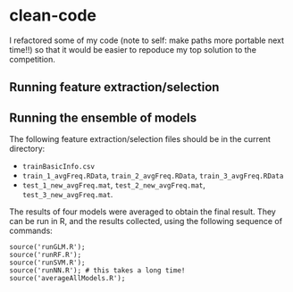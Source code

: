 # clean-code
I refactored some of my code (note to self: make paths more portable next time!!) so that it would be easier to repoduce my top solution to the competition. 

## Running feature extraction/selection

## Running the ensemble of models
The following feature extraction/selection files should be in the current directory:

*	`trainBasicInfo.csv`
* 	`train_1_avgFreq.RData`, `train_2_avgFreq.RData`, `train_3_avgFreq.RData`
* 	`test_1_new_avgFreq.mat`, `test_2_new_avgFreq.mat`, `test_3_new_avgFreq.mat`.

The results of four models were averaged to obtain the final result.  They can be run in R, and the results collected, using the following sequence of commands:

	source('runGLM.R');
	source('runRF.R');
	source('runSVM.R');
	source('runNN.R'); # this takes a long time!
	source('averageAllModels.R');